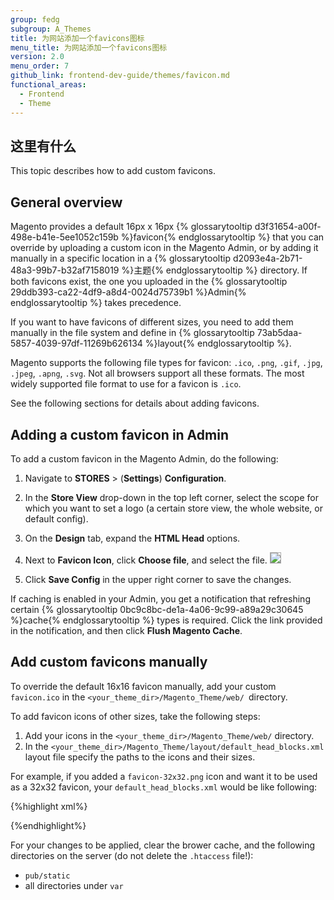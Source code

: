```yaml
---
group: fedg
subgroup: A_Themes
title: 为网站添加一个favicons图标
menu_title: 为网站添加一个favicons图标
version: 2.0
menu_order: 7
github_link: frontend-dev-guide/themes/favicon.md
functional_areas:
  - Frontend
  - Theme
---
```

<h2 id="favicon-intro">这里有什么</h2>

This topic describes how to add custom favicons.

## General overview

Magento provides a default 16px x 16px {% glossarytooltip d3f31654-a00f-498e-b41e-5ee1052c159b %}favicon{% endglossarytooltip %} that you can override by uploading a custom icon in the Magento Admin, or by adding it manually in a specific location in a {% glossarytooltip d2093e4a-2b71-48a3-99b7-b32af7158019 %}主题{% endglossarytooltip %} directory.
If both favicons exist, the one you uploaded in the {% glossarytooltip 29ddb393-ca22-4df9-a8d4-0024d75739b1 %}Admin{% endglossarytooltip %} takes precedence.

If you want to have favicons of different sizes, you need to add them manually in the file system and define in {% glossarytooltip 73ab5daa-5857-4039-97df-11269b626134 %}layout{% endglossarytooltip %}. 

Magento supports the following file types for favicon: `.ico`, `.png`, `.gif`, `.jpg`, `.jpeg`, `.apng`, `.svg`. Not all browsers support all these formats. The most widely supported file format to use for a favicon is `.ico`. 

See the following sections for details about adding favicons.

## Adding a custom favicon in Admin

To add a custom favicon in the Magento Admin, do the following:

1. Navigate to **STORES** > (**Settings**) **Configuration**. 
2. In the **Store View** drop-down in the top left corner, select the scope for which you want to set a logo (a certain store view, the whole website, or default config).
3. On the **Design** tab, expand the **HTML Head** options.
4. Next to **Favicon Icon**, click **Choose file**, and select the file.
   <img style="border: 1px solid #ABABAB" src="{{ site.baseurl }}/common/images/favicon_1.png">

5. Click **Save Config** in the upper right corner to save the changes.

If caching is enabled in your Admin, you get a notification that refreshing certain {% glossarytooltip 0bc9c8bc-de1a-4a06-9c99-a89a29c30645 %}cache{% endglossarytooltip %} types is required. Click the link provided in the notification, and then click **Flush Magento Cache**.


## Add custom favicons manually

To override the default 16x16 favicon manually, add your custom `favicon.ico` in the `<your_theme_dir>/Magento_Theme/web/ `directory. 

To add favicon icons of other sizes, take the following steps:

1. Add your icons in the `<your_theme_dir>/Magento_Theme/web/` directory.
2. In the `<your_theme_dir>/Magento_Theme/layout/default_head_blocks.xml` layout file specify the paths to the icons and their sizes. 

For example, if you added a `favicon-32x32.png` icon and want it to be used as a 32x32 favicon, your `default_head_blocks.xml` would be like following:

{%highlight xml%}
<page xmlns:xsi="http://www.w3.org/2001/XMLSchema-instance" xsi:noNamespaceSchemaLocation="urn:magento:framework:View/Layout/etc/page_configuration.xsd">
    <head>
        <link src="Magento_Theme::favicon-32x32.png" rel="icon" sizes="32x32" />
    </head>
</page>

{%endhighlight%}

For your changes to be applied, clear the brower cache, and the following directories on the server (do not delete the `.htaccess` file!): 

- `pub/static`
- all directories under `var`

